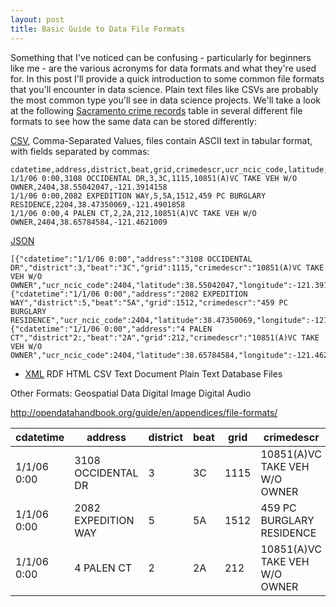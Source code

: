 ```yaml
---
layout: post
title: Basic Guide to Data File Formats
---
```


Something that I've noticed can be confusing - particularly for beginners like me - are the various acronyms for data formats and what they're used for. In this post I'll provide a quick introduction to some common file formats that you'll encounter in data science. Plain text files like CSVs are probably the most common type you'll see in data science projects. We'll take a look at the following [Sacramento crime records](http://samplecsvs.s3.amazonaws.com/SacramentocrimeJanuary2006.csv) table in several different file formats to see how the same data can be stored differently: 
<table>
<thead>
<tr>
<th>cdatetime</th>
<th>address</th>
<th>district</th>
<th>beat</th>
<th>grid</th>
<th>crimedescr</th>
<th>ucr_ncic_code</th>
<th>latitude</th>
<th>longitude</th>
</thead>
<tbody>
  <tr>
    <td>1/1/06 0:00</td>
    <td>3108 OCCIDENTAL DR</td> 
    <td>3</td>
    <td>3C</td>
    <td>1115</td> 
    <td>10851(A)VC TAKE VEH W/O OWNER</td>
    <td>2404</td>
    <td>38.55042047</td> 
    <td>-121.3914158</td>
  </tr>
    <tr>
    <td>1/1/06 0:00</td>
    <td>2082 EXPEDITION WAY</td> 
    <td>5</td>
    <td>5A</td>
    <td>1512</td> 
    <td>459 PC BURGLARY RESIDENCE</td>
    <td>2204</td>
    <td>38.47350069</td> 
    <td>-121.4901858</td>
  </tr>
    <tr>
    <td>1/1/06 0:00</td>
    <td>4 PALEN CT</td> 
    <td>2</td>
    <td>2A</td>
    <td>212</td> 
    <td>10851(A)VC TAKE VEH W/O OWNER</td>
    <td>2404</td>
    <td>38.65784584</td> 
    <td>-121.4621009</td>
  </tr>
</tbody>


[CSV](https://en.wikipedia.org/wiki/Comma-separated_values), Comma-Separated Values, files contain ASCII text in tabular format, with fields separated by commas:
```
cdatetime,address,district,beat,grid,crimedescr,ucr_ncic_code,latitude,longitude
1/1/06 0:00,3108 OCCIDENTAL DR,3,3C,1115,10851(A)VC TAKE VEH W/O OWNER,2404,38.55042047,-121.3914158
1/1/06 0:00,2082 EXPEDITION WAY,5,5A,1512,459 PC BURGLARY RESIDENCE,2204,38.47350069,-121.4901858
1/1/06 0:00,4 PALEN CT,2,2A,212,10851(A)VC TAKE VEH W/O OWNER,2404,38.65784584,-121.4621009
```

[JSON](https://en.wikipedia.org/wiki/JSON)
```
[{"cdatetime":"1/1/06 0:00","address":"3108 OCCIDENTAL DR","district":3,"beat":"3C","grid":1115,"crimedescr":"10851(A)VC TAKE VEH W/O OWNER","ucr_ncic_code":2404,"latitude":38.55042047,"longitude":-121.3914158},
{"cdatetime":"1/1/06 0:00","address":"2082 EXPEDITION WAY","district":5,"beat":"5A","grid":1512,"crimedescr":"459 PC BURGLARY RESIDENCE","ucr_ncic_code":2404,"latitude":38.47350069,"longitude":-121.4901858},
{"cdatetime":"1/1/06 0:00","address":"4 PALEN CT","district"2:,"beat":"2A","grid":212,"crimedescr":"10851(A)VC TAKE VEH W/O OWNER","ucr_ncic_code":2404,"latitude":38.65784584,"longitude":-121.4621009}]
```
* [XML](https://en.wikipedia.org/wiki/XML)
RDF
HTML
CSV
Text Document
Plain Text
Database Files

Other Formats:
Geospatial Data
Digital Image
Digital Audio


http://opendatahandbook.org/guide/en/appendices/file-formats/
